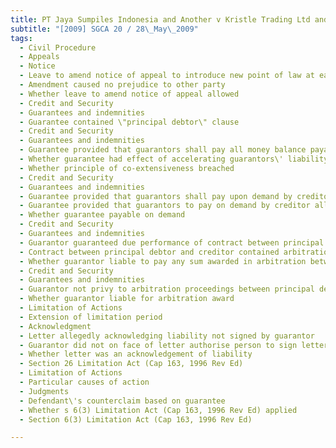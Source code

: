 ```yaml
---
title: PT Jaya Sumpiles Indonesia and Another v Kristle Trading Ltd and Another Appeal 
subtitle: "[2009] SGCA 20 / 28\_May\_2009"
tags:
  - Civil Procedure
  - Appeals
  - Notice
  - Leave to amend notice of appeal to introduce new point of law at early stage
  - Amendment caused no prejudice to other party
  - Whether leave to amend notice of appeal allowed
  - Credit and Security
  - Guarantees and indemnities
  - Guarantee contained \"principal debtor\" clause
  - Credit and Security
  - Guarantees and indemnities
  - Guarantee provided that guarantors shall pay all money balance payable under contract between principal debtor and creditor
  - Whether guarantee had effect of accelerating guarantors\' liability for other instalments
  - Whether principle of co-extensiveness breached
  - Credit and Security
  - Guarantees and indemnities
  - Guarantee provided that guarantors shall pay upon demand by creditor
  - Guarantee provided that guarantors to pay on demand by creditor all costs, charges and expenses
  - Whether guarantee payable on demand
  - Credit and Security
  - Guarantees and indemnities
  - Guarantor guaranteed due performance of contract between principal debtor and creditor
  - Contract between principal debtor and creditor contained arbitration clause
  - Whether guarantor liable to pay any sum awarded in arbitration between principal debtor and creditor
  - Credit and Security
  - Guarantees and indemnities
  - Guarantor not privy to arbitration proceedings between principal debtor and creditor
  - Whether guarantor liable for arbitration award
  - Limitation of Actions
  - Extension of limitation period
  - Acknowledgment
  - Letter allegedly acknowledging liability not signed by guarantor
  - Guarantor did not on face of letter authorise person to sign letter on his behalf
  - Whether letter was an acknowledgement of liability
  - Section 26 Limitation Act (Cap 163, 1996 Rev Ed)
  - Limitation of Actions
  - Particular causes of action
  - Judgments
  - Defendant\'s counterclaim based on guarantee
  - Whether s 6(3) Limitation Act (Cap 163, 1996 Rev Ed) applied
  - Section 6(3) Limitation Act (Cap 163, 1996 Rev Ed)

---
```



